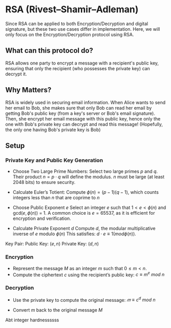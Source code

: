 # RSA (Rivest–Shamir–Adleman)

Since RSA can be applied to both Encryption/Decryption and digital signature, but these two use cases differ in implementation. Here, we will only focus on the Encryption/Decryption protocol using RSA.
## What can this protocol do?

RSA allows one party to encrypt a message with a recipient's public key, ensuring that only the recipient (who possesses the private key) can decrypt it.

## Why Matters?

RSA is widely used in securing email information. When Alice wants to send her email to Bob, she makes sure that only Bob can read her email by getting Bob's public key (from a key's server or Bob's email signature). Then, she encrypt her email message with this public key, hence only the one with Bob's private key can decrypt and read this message! (Hopefully, the only one having Bob's private key is Bob)

## Setup

### Private Key and Public Key Generation
- Choose Two Large Prime Numbers:
Select two large primes $p$ and $q$. Their product $n=p⋅q$ will define the modulus. $n$ must be large (at least 2048 bits) to ensure security.

- Calculate Euler’s Totient:
Compute $\phi(n) = (p-1)(q-1)$, which counts integers less than $n$ that are coprime to $n$
- Choose Public Exponent $e$
Select an integer $e$ such that $1< e < \phi(n)$ and 
gcd$(e, \phi(n))$ = 1. A common choice is $e=65537$, as it is efficient for encryption and verification.
- Calculate Private Exponent $d$
Compute $d$, the modular multiplicative inverse of $e$ modulo $\phi(n)$ This satisfies:
$d⋅e≡1 (mod ϕ(n)).$


Key Pair:
Public Key: $(e,n)$
Private Key: $(d,n)$

### Encryption
- Represent the message $M$ as an integer $m$ such that 
$0≤m<n.$
- Compute the ciphertext $c$ using the recipient’s public key: $c≡m^e\ mod\ n$ 

### Decryption

- Use the private key to compute the original message:
$𝑚 ≡ c^d\ mod\ n$

- Convert $m$ back to the original message $M$

<Quiz id="1" />

Abt integer hardnessssss